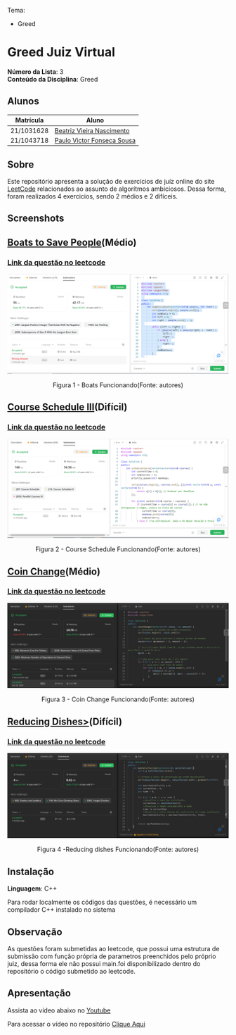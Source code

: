 Tema:
 - Greed

# Greed Juiz Virtual

**Número da Lista**: 3<br>
**Conteúdo da Disciplina**: Greed<br>

## Alunos
|Matrícula | Aluno |
| -- | -- |
| 21/1031628 |  [Beatriz Vieira Nascimento](https://github.com/Beatrizvn)     |
| 21/1043718 | [Paulo Victor Fonseca Sousa](https://github.com/PauloVictorFS)  |
## Sobre 
Este repositório apresenta a solução de exercícios de juíz online do site [LeetCode](https://leetcode.com/) relacionados ao assunto de algorítmos ambiciosos. Dessa forma, foram realizados 4 exercicios, sendo 2 médios e 2 difíceis.


## Screenshots
## [Boats to Save People](/Boats%20to%20Save%20People/Boats%20to%20Save%20People.cpp)(Médio)
### [Link da questão no leetcode](https://leetcode.com/problems/boats-to-save-people/description/)

<center>
<img src="/img//boats proof.PNG"></img>
<p>Figura 1 - Boats Funcionando(Fonte: autores)</p>
</center>

## [Course Schedule III](/Course%20Schedule%20III/Course.cpp)(Difícil)
### [Link da questão no leetcode](https://leetcode.com/problems/course-schedule-iii/description/)

<center>
<img src="/img/course schedule III proof.PNG"></img>
<p>Figura 2 - Course Schedule Funcionando(Fonte: autores)</p>
</center>

## [Coin Change](/%20Coin%20Change/coin.cpp)(Médio)
### [Link da questão no leetcode](https://leetcode.com/problems/coin-change/description/)

<center>
<img src="/img/coin.png"></img>
<p>Figura 3 - Coin Change Funcionando(Fonte: autores)</p>
</center>

## [Reducing Dishes>](/Reducing%20Dishes/Dishes.cpp)(Difícil)
### [Link da questão no leetcode](https://leetcode.com/problems/reducing-dishes/description/)

<center>
<img src="/img/dishes.png"></img>
<p>Figura 4 -Reducing dishes Funcionando(Fonte: autores)</p>
</center>




## Instalação 
**Linguagem**: C++<br>

Para rodar localmente os códigos das questões, é necessário um compilador C++ instalado no sistema

## Observação
As questões foram submetidas ao leetcode, que possui uma estrutura de submissão com função própria de parametros preenchidos pelo próprio juiz, dessa forma ele não possui main.foi disponibilizado dentro do repositório o código submetido ao leetcode.

## Apresentação
 
 Assista ao vídeo abaixo no [Youtube](https://youtu.be/CtUPP6gQuEE)
 

Para acessar o vídeo no repositório   [Clique Aqui](/assets/PA_Greed.mp4)





